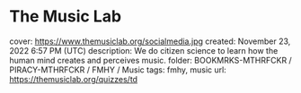 # The Music Lab

cover: https://www.themusiclab.org/socialmedia.jpg
created: November 23, 2022 6:57 PM (UTC)
description: We do citizen science to learn how the human mind creates and perceives music.
folder: BOOKMRKS-MTHRFCKR / PIRACY-MTHRFCKR / FMHY / Music
tags: fmhy, music
url: https://themusiclab.org/quizzes/td